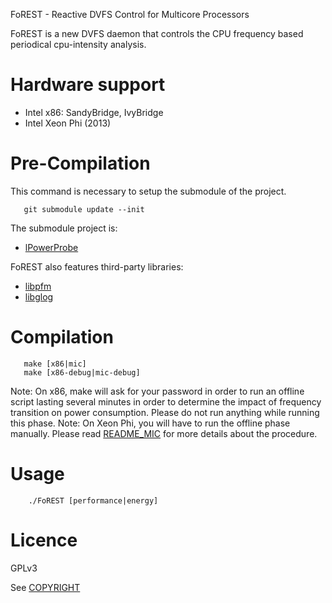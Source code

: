 FoREST - Reactive DVFS Control for Multicore Processors

FoREST is a new DVFS daemon that controls the CPU frequency based periodical cpu-intensity analysis.

# Hardware support
* Intel x86: SandyBridge, IvyBridge
* Intel Xeon Phi (2013)

# Pre-Compilation
This command is necessary to setup the submodule of the project.
```
   git submodule update --init
```

The submodule project is:
* [lPowerProbe](https://github.com/LittleWhite-tb/lpowerprobe)

FoREST also features third-party libraries:
* [libpfm](http://perfmon2.sourceforge.net/)
* [libglog](https://code.google.com/p/google-glog/)

# Compilation
```
   make [x86|mic]
   make [x86-debug|mic-debug]
```
Note: On x86, make will ask for your password in order to run an offline script lasting several minutes in order to determine the impact of frequency transition on power consumption. Please do not run anything while running this phase.
Note: On Xeon Phi, you will have to run the offline phase manually. Please read [README_MIC](https://github.com/LittleWhite-tb/forest-dvfs/blob/master/README_MIC) for more details about the procedure.

# Usage 
```
    ./FoREST [performance|energy]
```

# Licence
GPLv3

See [COPYRIGHT](https://github.com/LittleWhite-tb/forest-dvfs/blob/master/COPYRIGHT)

